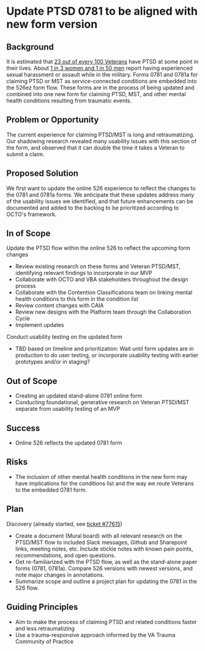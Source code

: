 # Update PTSD 0781 to be aligned with new form version

## Background

It is estimated that [23 out of every 100 Veterans](https://www.ptsd.va.gov/understand/common/common_veterans.asp#:~:text=Not%20all%20Veterans%20use%20VA,use%20VA%20for%20health%20care.) have PTSD at some point in their lives. About [1 in 3 women and 1 in 50 men](https://www.ptsd.va.gov/professional/treat/type/sexual_trauma_military.asp#:~:text=These%20data%20reveal%20that%20when,their%20military%20service%20(2)) report having experienced sexual harassment or assault while in the military. Forms 0781 and 0781a for claiming PTSD or MST as service-connected conditions are embedded into the 526ez form flow. These forms are in the process of being updated and combined into one new form for claiming PTSD, MST, and other mental health conditions resulting from traumatic events. 

## Problem or Opportunity

The current experience for claiming PTSD/MST is long and retraumatizing. Our shadowing research revealed many usability issues with this section of the form, and observed that it can double the time it takes a Veteran to submit a claim. 

## Proposed Solution

We first want to update the online 526 experience to relfect the changes to the 0781 and 0781a forms. We anticipate that these updates address many of the usability issues we identified, and that future enhancements can be documented and added to the backlog to be prioritized according to OCTO's framework.

## In of Scope

Update the PTSD flow within the online 526 to reflect the upcoming form changes 
- Review existing research on these forms and Veteran PTSD/MST, identifying relevant findings to incorporate in our MVP
- Collaborate with OCTO and VBA stakeholders throughout the design process 
- Collaborate with the Contention Classifications team on linking mental health conditions to this form in the condition list 
- Review content changes with CAIA
- Review new designs with the Platform team through the Collaboration Cycle
- Implement updates

Conduct usability testing on the updated form
- TBD based on timeline and prioritization: Wait until form updates are in production to do user testing, or incorporate usability testing with earlier prototypes and/or in staging? 

  
## Out of Scope

- Creating an updated stand-alone 0781 online form
- Conducting foundational, generative research on Veteran PTSD/MST separate from usability testing of an MVP

## Success

- Online 526 reflects the updated 0781 form
  
## Risks

- The inclusion of other mental health conditions in the new form may have implications for the conditions list and the way we route Veterans to the embedded 0781 form. 

## Plan

Discovery (already started, see [ticket #77615](https://app.zenhub.com/workspaces/disability-benefits-experience-team-carbs-6470c8bfffee9809b2634a52/issues/gh/department-of-veterans-affairs/va.gov-team/77615))
-    Create a document (Mural board) with all relevant research on the PTSD/MST flow to included Slack messages, Github and Sharepoint links, meeting notes, etc. Include stickie notes with known pain points, recommendations, and open questions.
-    Get re-familiarized with the PTSD flow, as well as the stand-alone paper forms (0781, 0781a). Compare 526 versions with newest versions, and note major changes in annotations.
-    Summarize scope and outline a project plan for updating the 0781 in the 526 flow.

## Guiding Principles

- Aim to make the process of claiming PTSD and related conditions faster and less retraumatizing
- Use a trauma-responsive approach informed by the VA Trauma Community of Practice 

